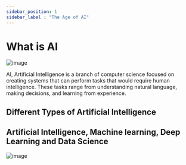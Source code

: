 ```yaml
---
sidebar_position: 1
sidebar_label : "The Age of AI"
---
```


# What is AI

![image](img/AI.jpeg)

AI, Artificial Intelligence is a branch of computer science focused on creating systems that can perform tasks that would require human intelligence. These tasks range from understanding natural language, making decisions, and learning from experience.

## Different Types of Artificial Intelligence

## Artificial Intelligence, Machine learning, Deep Learning and Data Science

![image](img/ai_vs_ml_vs_dl_vs_data_science.png)